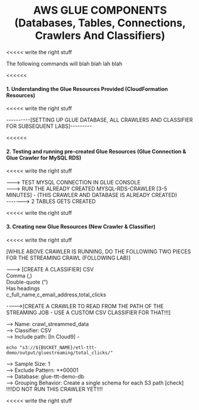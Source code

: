 
<h1 id="toc_0" align="center">
AWS GLUE COMPONENTS
<br/>
(Databases, Tables, Connections, Crawlers And Classifiers)
</H1>

<<<<< write the right stuff

The following commands will blah blah lah blah

<<<<<<



#### **1.** Understanding the Glue Resources Provided (CloudFormation Resources)


<<<<< write the right stuff

----------[SETTING UP GLUE DATABASE, ALL CRAWLERS AND CLASSIFIER FOR SUBSEQUENT LABS]---------

<<<<<<


#### **2.** Testing and running pre-created Glue Resources (Glue Connection & Glue Crawler for MySQL RDS)

<<<<< write the right stuff

---> TEST MYSQL CONNECTION IN GLUE CONSOLE  
---> RUN THE ALREADY CREATED MYSQL-RDS-CRAWLER [3-5 MINUTES] - (THIS CRAWLER AND DATABASE IS ALREADY CREATED)  
-------> 2 TABLES GETS CREATED  

<<<<< write the right stuff

#### **3.** Creating new Glue Resources (New Crawler & Classifier)

<<<<< write the right stuff

[WHILE ABOVE CRAWLER IS RUNNING, DO THE FOLLOWING TWO PIECES FOR THE STREAMING CRAWL (FOLLOWING LAB)]

---> [CREATE A CLASSIFIER]
CSV  
Comma (,)  
Double-quote (")  
Has headings  
c_full_name,c_email_address,total_clicks  

---->[CREATE A CRAWLER TO READ FROM THE PATH OF THE STREAMING JOB - USE A CUSTOM CSV CLASSIFIER FOR THAT!!!]

--> Name: crawl_streammed_data  
--> Classifier: CSV  
--> Include path: [In Cloud9] -

~~~cli
echo "s3://${BUCKET_NAME}/etl-ttt-demo/output/gluestreaming/total_clicks/"
~~~
  
--> Sample Size: 1  
--> Exclude Pattern: **00001  
--> Database: glue-ttt-demo-db  
--> Grouping Behavior: Create a single schema for each S3 path [check]  
!!!!DO NOT RUN THIS CRAWLER YET!!!!

<<<<< write the right stuff
